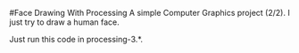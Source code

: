 #Face Drawing With Processing
A simple Computer Graphics project (2/2).
I just try to draw a human face.

Just run this code in processing-3.*.
